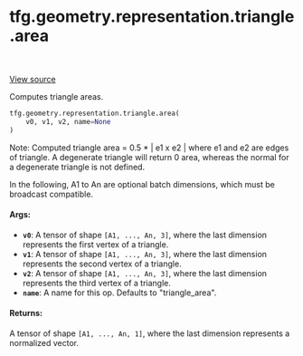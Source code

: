 <div itemscope itemtype="http://developers.google.com/ReferenceObject">
<meta itemprop="name" content="tfg.geometry.representation.triangle.area" />
<meta itemprop="path" content="Stable" />
</div>

# tfg.geometry.representation.triangle.area

<!-- Insert buttons and diff -->

<table class="tfo-notebook-buttons tfo-api" align="left">
</table>

<a target="_blank" href="https://github.com/tensorflow/graphics/blob/master/tensorflow_graphics/geometry/representation/triangle.py">View source</a>



Computes triangle areas.

```python
tfg.geometry.representation.triangle.area(
    v0, v1, v2, name=None
)
```



<!-- Placeholder for "Used in" -->

  Note: Computed triangle area = 0.5 * | e1 x e2 | where e1 and e2 are edges
    of triangle. A degenerate triangle will return 0 area, whereas the normal
    for a degenerate triangle is not defined.


  In the following, A1 to An are optional batch dimensions, which must be
  broadcast compatible.

#### Args:


* <b>`v0`</b>: A tensor of shape `[A1, ..., An, 3]`, where the last dimension
  represents the first vertex of a triangle.
* <b>`v1`</b>: A tensor of shape `[A1, ..., An, 3]`, where the last dimension
  represents the second vertex of a triangle.
* <b>`v2`</b>: A tensor of shape `[A1, ..., An, 3]`, where the last dimension
  represents the third vertex of a triangle.
* <b>`name`</b>: A name for this op. Defaults to "triangle_area".


#### Returns:

A tensor of shape `[A1, ..., An, 1]`, where the last dimension represents
  a normalized vector.
